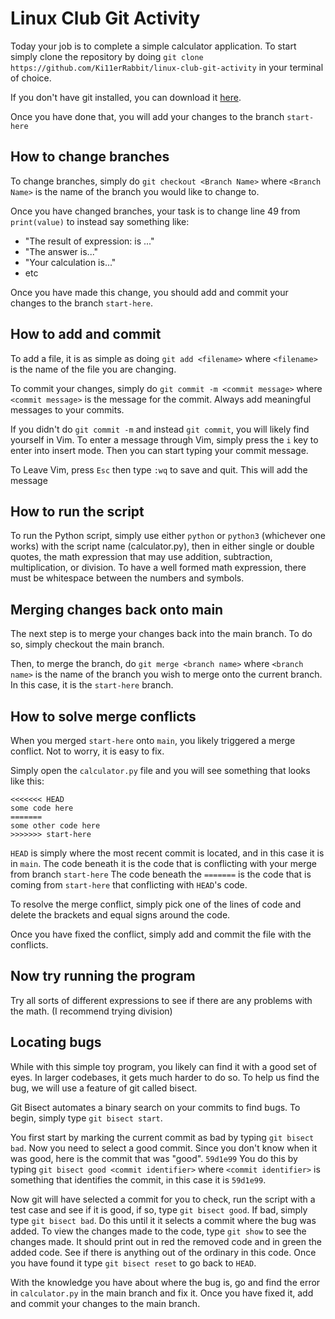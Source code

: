 # Linux Club Git Activity

Today your job is to complete a simple calculator application. To start simply clone the repository by doing `git clone https://github.com/Ki11erRabbit/linux-club-git-activity` in your terminal of choice.

If you don't have git installed, you can download it [here](https://git-scm.com/downloads).

Once you have done that, you will add your changes to the branch `start-here`

## How to change branches
To change branches, simply do `git checkout <Branch Name>` where `<Branch Name>` is the name of the branch you would like to change to.

Once you have changed branches, your task is to change line 49 from `print(value)` to instead say something like:
* "The result of expression: <expression> is ..."
* "The answer is..."
* "Your calculation is..."
* etc

Once you have made this change, you should add and commit your changes to the branch `start-here`.

## How to add and commit
To add a file, it is as simple as doing `git add <filename>` where `<filename>` is the name of the file you are changing.

To commit your changes, simply do `git commit -m <commit message>` where `<commit message>` is the message for the commit.
Always add meaningful messages to your commits.

If you didn't do `git commit -m` and instead `git commit`, you will likely find yourself in Vim. To enter a message through Vim, simply press the `i` key to enter into insert mode.
Then you can start typing your commit message.

To Leave Vim, press `Esc` then type `:wq` to save and quit. This will add the message

## How to run the script
To run the Python script, simply use either `python` or `python3` (whichever one works) with the script name (calculator.py), then in either single or double quotes, the math expression that may use addition, subtraction, multiplication, or division.
To have a well formed math expression, there must be whitespace between the numbers and symbols.

## Merging changes back onto main
The next step is to merge your changes back into the main branch.
To do so, simply checkout the main branch.

Then, to merge the branch, do `git merge <branch name>` where `<branch name>` is the name of the branch you wish to merge onto the current branch. In this case, it is the `start-here` branch.

## How to solve merge conflicts
When you merged `start-here` onto `main`, you likely triggered a merge conflict. Not to worry, it is easy to fix.

Simply open the `calculator.py` file and you will see something that looks like this:
```
<<<<<<< HEAD
some code here
=======
some other code here
>>>>>>> start-here
```
`HEAD` is simply where the most recent commit is located, and in this case it is in `main`.
The code beneath it is the code that is conflicting with your merge from branch `start-here`
The code beneath the `=======` is the code that is coming from `start-here` that conflicting with `HEAD`'s code.

To resolve the merge conflict, simply pick one of the lines of code and delete the brackets and equal signs around the code.

Once you have fixed the conflict, simply add and commit the file with the conflicts.

## Now try running the program
Try all sorts of different expressions to see if there are any problems with the math. (I recommend trying division)

## Locating bugs
While with this simple toy program, you likely can find it with a good set of eyes. In larger codebases, it gets much harder to do so.
To help us find the bug, we will use a feature of git called bisect.

Git Bisect automates a binary search on your commits to find bugs.
To begin, simply type `git bisect start`.

You first start by marking the current commit as bad by typing `git bisect bad`.
Now you need to select a good commit. Since you don't know when it was good, here is the commit that was "good". `59d1e99`
You do this by typing `git bisect good <commit identifier>` where `<commit identifier>` is something that identifies the commit, in this case it is `59d1e99`.

Now git will have selected a commit for you to check, run the script with a test case and see if it is good, if so, type `git bisect good`. If bad, simply type `git bisect bad`.
Do this until it it selects a commit where the bug was added. To view the changes made to the code, type `git show` to see the changes made. It should print out in red the removed code and in green the added code. See if there is anything out of the ordinary in this code. Once you have found it type `git bisect reset` to go back to `HEAD`.

With the knowledge you have about where the bug is, go and find the error in `calculator.py` in the main branch and fix it. Once you have fixed it, add and commit your changes to the main branch.





